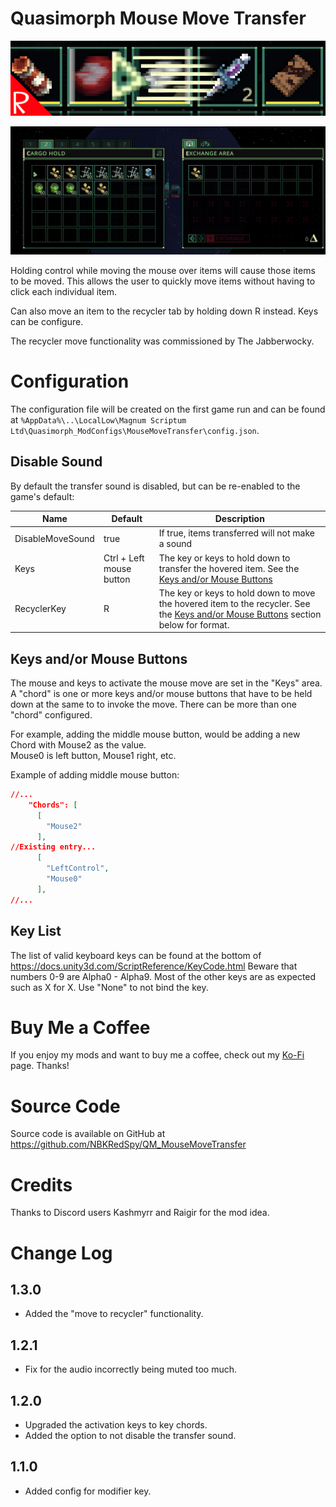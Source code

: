 # Quasimorph Mouse Move Transfer

![thumbnail icon](media/thumbnail.png)

![Move demo](media/MoveDemo.gif)

Holding control while moving the mouse over items will cause those items to be moved.
This allows the user to quickly move items without having to click each individual item.

Can also move an item to the recycler tab by holding down R instead.
Keys can be configure.

The recycler move functionality was commissioned by The Jabberwocky.

# Configuration

The configuration file will be created on the first game run and can be found at `%AppData%\..\LocalLow\Magnum Scriptum Ltd\Quasimorph_ModConfigs\MouseMoveTransfer\config.json`.

## Disable Sound
By default the transfer sound is disabled, but can be re-enabled to the game's default:


|Name|Default|Description|
|--|--|--|
|DisableMoveSound|true|If true, items transferred will not make a sound|
|Keys|Ctrl + Left mouse button|The key or keys to hold down to transfer the hovered item. See the [Keys and/or Mouse Buttons](#keys-andor-mouse-buttons) 
|RecyclerKey|R|The key or keys to hold down to move the hovered item to the recycler. See the [Keys and/or Mouse Buttons](#keys-andor-mouse-buttons) section below for format.|

## Keys and/or Mouse Buttons

The mouse and keys to activate the mouse move are set in the "Keys" area.
A "chord" is one or more keys and/or mouse buttons that have to be held down at the same to to invoke the move.
There can be more than one "chord" configured.

For example, adding the middle mouse button, would be adding a new Chord with Mouse2 as the value.  
Mouse0 is left button, Mouse1 right, etc.

Example of adding middle mouse button:
```json
//...
    "Chords": [
      [
        "Mouse2"
      ],
//Existing entry...
      [
        "LeftControl",
        "Mouse0"
      ],
//...
```

## Key List
The list of valid keyboard keys can be found  at the bottom of https://docs.unity3d.com/ScriptReference/KeyCode.html
Beware that numbers 0-9 are Alpha0 - Alpha9.  Most of the other keys are as expected such as X for X.
Use "None" to not bind the key.


# Buy Me a Coffee
If you enjoy my mods and want to buy me a coffee, check out my [Ko-Fi](https://ko-fi.com/nbkredspy71915) page.
Thanks!

# Source Code
Source code is available on GitHub at https://github.com/NBKRedSpy/QM_MouseMoveTransfer

# Credits

Thanks to Discord users Kashmyrr and Raigir for the mod idea.

# Change Log
## 1.3.0
* Added the "move to recycler" functionality.

## 1.2.1
* Fix for the audio incorrectly being muted too much.

## 1.2.0
* Upgraded the activation keys to key chords.
* Added the option to not disable the transfer sound.

## 1.1.0
* Added config for modifier key.
